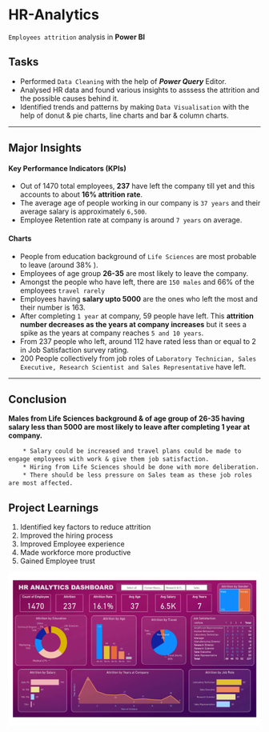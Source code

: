 # HR-Analytics

``Employees attrition`` analysis in **Power BI**  

## Tasks 

- Performed ``Data Cleaning`` with the help of ***Power Query*** Editor.
- Analysed HR data and found various insights to asssess the attrition and the possible causes behind it.
- Identified trends and patterns by making ``Data Visualisation`` with the help of donut & pie charts, line charts and bar & column charts.

***
  
## Major Insights

#### Key Performance Indicators (KPIs)

- Out of 1470 total employees, **237** have left the company till yet and this accounts to about **16% attrition rate**.
- The average age of people working in our company is ``37 years`` and their average salary is approximately ``6,500``.
- Employee Retention rate at company is around ``7 years`` on average.

#### Charts

- People from education background of ``Life Sciences``  are most probable to leave (around 38% ).
- Employees of age group **26-35**  are most likely to leave the company.
- Amongst the people who have left, there are ``150 males`` and 66% of the employees ``travel rarely``
- Employees having **salary upto 5000** are the ones who left the most and their number is 163.
- After completing ``1 year`` at company, 59 people have left. This **attrition number decreases as the years at company increases** but it sees a spike as the years at company reaches ``5 and 10 years``.
- From 237 people who left, around 112 have rated less than or equal to 2 in Job Satisfaction survey rating.
- 200 People collectively from job roles of ``Laboratory Technician, Sales Executive, Research Scientist and Sales Representative`` have left. 
***

## Conclusion

**Males from Life Sciences background & of age group of 26-35 having salary less than 5000 are most likely to leave after completing 1 year at company.**  
```
    * Salary could be increased and travel plans could be made to engage employees with work & give them job satisfaction.
    * Hiring from Life Sciences should be done with more deliberation.
    * There should be less pressure on Sales team as these job roles are most affected.
```

## Project Learnings 

  1. Identified key factors to reduce attrition
  2. Improved the hiring process
  3. Improved Employee experience
  4. Made workforce more productive
  5. Gained Employee trust

![HR Analytics Report](https://github.com/manishankarjha/HR-Analytics/blob/main/HR%20Analytics%20Dashboard%20pic.png)
